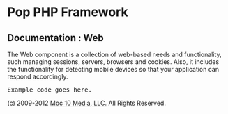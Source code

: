 Pop PHP Framework
=================

Documentation : Web
-------------------

The Web component is a collection of web-based needs and functionality, such managing sessions, servers, browsers and cookies. Also, it includes the functionality for detecting mobile devices so that your application can respond accordingly.

<pre>
Example code goes here.
</pre>

(c) 2009-2012 [Moc 10 Media, LLC.](http://www.moc10media.com) All Rights Reserved.
